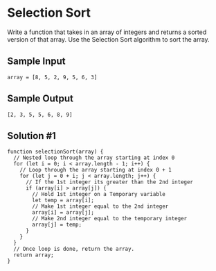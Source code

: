 # Selection Sort

Write a function that takes in an array of integers and returns a sorted version of that array. Use the Selection Sort algorithm to sort the array.

## Sample Input

```
array = [8, 5, 2, 9, 5, 6, 3]
```

## Sample Output

```
[2, 3, 5, 5, 6, 8, 9]
```

## Solution #1

```
function selectionSort(array) {
  // Nested loop through the array starting at index 0
  for (let i = 0; i < array.length - 1; i++) {
    // Loop through the array starting at index 0 + 1
    for (let j = 0 + i; j < array.length; j++) {
      // If the 1st integer its greater than the 2nd integer
      if (array[i] > array[j]) {
        // Hold 1st integer on a Temporary variable
        let temp = array[i];
        // Make 1st integer equal to the 2nd integer
        array[i] = array[j];
        // Make 2nd integer equal to the temporary integer
        array[j] = temp;
      }
    }
  }
  // Once loop is done, return the array.
  return array;
}
```
